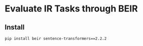 # Evaluate IR Tasks through BEIR  

## Install  
```
pip install beir sentence-transformers==2.2.2
```

<!-- ## Evaluate pretrained LLMs   -->
<!-- ``` -->
<!-- python main.py -trd nfcorpus_test -ted nfcorpus_test -m intfloat/e5-small -e 0 -->
<!-- ``` -->
<!--  -->
<!-- ## Finetune and evaluate pretrained LLMs   -->
<!-- ``` -->
<!-- python main.py -trd nfcorpus_train -ted nfcorpus_test -m intfloat/e5-small -e 5 -->
<!-- ``` -->
<!--  -->
<!-- ## Finetune on hard negative samples and evaluate pretrained LLMs   -->
<!-- ### BM25   -->
<!-- First, install elastic search   -->
<!-- Second, get training triplets (query_text, postive_text, negtive_text)   -->
<!-- ``` -->
<!-- cd hard_negative_sampler/bm25/ -->
<!-- ./run.sh -->
<!-- ``` -->
<!-- Third, finetune and evaluate   -->
<!-- ``` -->
<!-- python main.py -trd nfcorpus_test -ted nfcorpus_test -hns datasets/nfcorpus-hns/bm25.jsonl -m intfloat/e5-small -e 5 -->
<!-- ``` -->
